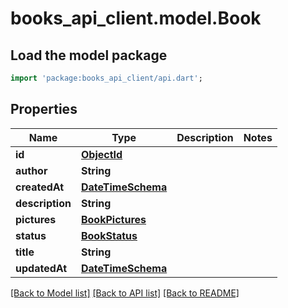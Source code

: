 # books_api_client.model.Book

## Load the model package
```dart
import 'package:books_api_client/api.dart';
```

## Properties
Name | Type | Description | Notes
------------ | ------------- | ------------- | -------------
**id** | [**ObjectId**](ObjectId.md) |  | 
**author** | **String** |  | 
**createdAt** | [**DateTimeSchema**](DateTimeSchema.md) |  | 
**description** | **String** |  | 
**pictures** | [**BookPictures**](BookPictures.md) |  | 
**status** | [**BookStatus**](BookStatus.md) |  | 
**title** | **String** |  | 
**updatedAt** | [**DateTimeSchema**](DateTimeSchema.md) |  | 

[[Back to Model list]](../README.md#documentation-for-models) [[Back to API list]](../README.md#documentation-for-api-endpoints) [[Back to README]](../README.md)


